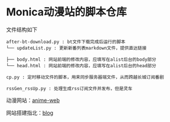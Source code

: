 # Monica动漫站的脚本仓库
文件结构如下
```shell
after-bt-download.py : bt文件下载完成后运行的脚本
└── updateList.py : 更新新番列表markdown文件，提供直达链接

├── body.html : 网站前端的修改内容，应填写在alist后台的body部分
└── head.html : 网站前端的修改内容，应填写在alist后台的head部分

cp.py : 定时移动文件的脚本，用来同步服务器端文件，从而跨越长城订阅番剧

rssGen_rssUp.py : 处理生成rss订阅文件并发布，但是灵车
```

动漫网站：[anime-web](https://monica.moe)

网站搭建指北：[blog](https://blog2.monica.moe/2023/09/08/anime-web-build/)